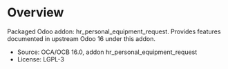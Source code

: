 # Overview

Packaged Odoo addon: hr_personal_equipment_request. Provides features documented in upstream Odoo 16 under this addon.

- Source: OCA/OCB 16.0, addon hr_personal_equipment_request
- License: LGPL-3
